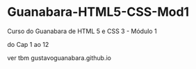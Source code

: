 # Guanabara-HTML5-CSS-Mod1
Curso do Guanabara de HTML 5 e CSS 3 - Módulo 1

do Cap 1 ao 12

ver tbm  gustavoguanabara.github.io

